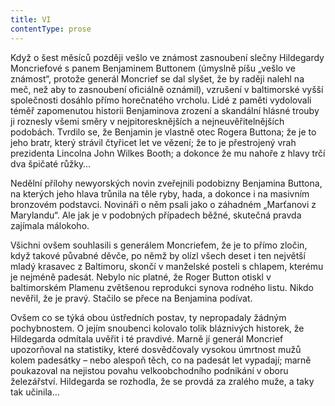 ```yaml
---
title: VI
contentType: prose
---
```


<section>

Když o šest měsíců později vešlo ve známost zasnoubení slečny Hildegardy Moncriefové s panem Benjaminem Buttonem (úmyslně píšu „vešlo ve známost“, protože generál Moncrief se dal slyšet, že by raději nalehl na meč, než aby to zasnoubení oficiálně oznámil), vzrušení v baltimorské vyšší společnosti dosáhlo přímo horečnatého vrcholu. Lidé z paměti vydolovali téměř zapomenutou historii Benjaminova zrození a skandální hlásné trouby ji roznesly všemi směry v nejpitoresknějších a nejneuvěřitelnějších podobách. Tvrdilo se, že Benjamin je vlastně otec Rogera Buttona; že je to jeho bratr, který strávil čtyřicet let ve vězení; že to je přestrojený vrah prezidenta Lincolna John Wilkes Booth; a dokonce že mu nahoře z hlavy trčí dva špičaté růžky…

</section>

<section>

Nedělní přílohy newyorských novin zveřejnili podobizny Benjamina Buttona, na kterých jeho hlava trůnila na těle ryby, hada, a dokonce i na masivním bronzovém podstavci. Novináři o něm psali jako o záhadném „Marťanovi z Marylandu“. Ale jak je v podobných případech běžné, skutečná pravda zajímala málokoho.

Všichni ovšem souhlasili s generálem Moncriefem, že je to přímo zločin, když takové půvabné děvče, po němž by olízl všech deset i ten největší mladý krasavec z Baltimoru, skončí v manželské posteli s chlapem, kterému je nejméně padesát. Nebylo nic platné, že Roger Button otiskl v baltimorském Plamenu zvětšenou reprodukci synova rodného listu. Nikdo nevěřil, že je pravý. Stačilo se přece na Benjamina podívat.

Ovšem co se týká obou ústředních postav, ty nepropadaly žádným pochybnostem. O jejím snoubenci kolovalo tolik bláznivých historek, že Hildegarda odmítala uvěřit i té pravdivé. Marně jí generál Moncrief upozorňoval na statistiky, které dosvědčovaly vysokou úmrtnost mužů kolem padesátky – nebo alespoň těch, co na padesát let vypadají; marně poukazoval na nejistou povahu velkoobchodního podnikání v oboru železářství. Hildegarda se rozhodla, že se provdá za zralého muže, a taky tak učinila…

</section>
